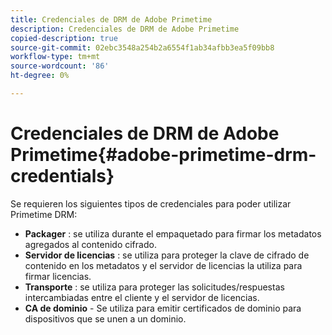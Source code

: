 ```yaml
---
title: Credenciales de DRM de Adobe Primetime
description: Credenciales de DRM de Adobe Primetime
copied-description: true
source-git-commit: 02ebc3548a254b2a6554f1ab34afbb3ea5f09bb8
workflow-type: tm+mt
source-wordcount: '86'
ht-degree: 0%

---
```


# Credenciales de DRM de Adobe Primetime{#adobe-primetime-drm-credentials}

Se requieren los siguientes tipos de credenciales para poder utilizar Primetime DRM:

* **Packager** : se utiliza durante el empaquetado para firmar los metadatos agregados al contenido cifrado.
* **Servidor de licencias** : se utiliza para proteger la clave de cifrado de contenido en los metadatos y el servidor de licencias la utiliza para firmar licencias.
* **Transporte** : se utiliza para proteger las solicitudes/respuestas intercambiadas entre el cliente y el servidor de licencias.
* **CA de dominio** - Se utiliza para emitir certificados de dominio para dispositivos que se unen a un dominio.
